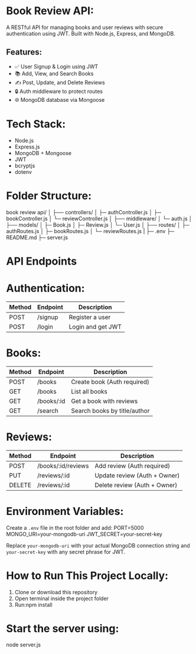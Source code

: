# Book Review API:
A RESTful API for managing books and user reviews with secure authentication using JWT. Built with Node.js, Express, and MongoDB.

## Features:
- ✅ User Signup & Login using JWT
- 📚 Add, View, and Search Books
- ✍️ Post, Update, and Delete Reviews
- 🔒 Auth middleware to protect routes
- 🌐 MongoDB database via Mongoose

# Tech Stack:
- Node.js
- Express.js
- MongoDB + Mongoose
- JWT
- bcryptjs
- dotenv

# Folder Structure:
book review api/
│
├── controllers/
│   ├─ authController.js
│   ├─ bookController.js
│   └─ reviewController.js
│
├── middleware/
│   └─ auth.js
│
├── models/
│   ├─ Book.js
│   ├─ Review.js
│   └─ User.js
│
├── routes/
│   ├─ authRoutes.js
│   ├─ bookRoutes.js
│   └─ reviewRoutes.js
|
├─ .env
├─ README.md
├─ server.js

# API Endpoints

# Authentication:
| Method | Endpoint  | Description       |
|--------|-----------|-------------------|
| POST   | /signup   | Register a user   |
| POST   | /login    | Login and get JWT |

# Books:
| Method | Endpoint       | Description                     |
|--------|----------------|---------------------------------|
| POST   | /books         | Create book (Auth required)     |
| GET    | /books         | List all books                  |
| GET    | /books/:id     | Get a book with reviews         |
| GET    | /search        | Search books by title/author    |

# Reviews:
| Method | Endpoint             | Description                    |
|--------|----------------------|--------------------------------|
| POST   | /books/:id/reviews   | Add review (Auth required)     |
| PUT    | /reviews/:id         | Update review (Auth + Owner)   |
| DELETE | /reviews/:id         | Delete review (Auth + Owner)   |

# Environment Variables:
Create a `.env` file in the root folder and add:
PORT=5000
MONGO_URI=your-mongodb-uri
JWT_SECRET=your-secret-key


Replace `your-mongodb-uri` with your actual MongoDB connection string and `your-secret-key` with any secret phrase for JWT.

# How to Run This Project Locally:
1. Clone or download this repository
2. Open terminal inside the project folder
3. Run:npm install

# Start the server using:
node server.js

